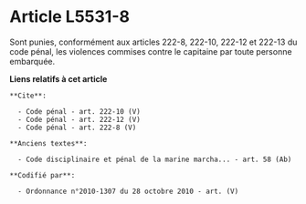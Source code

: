 # Article L5531-8

Sont punies, conformément aux articles 222-8, 222-10, 222-12 et 222-13 du code pénal, les violences commises contre le
capitaine par toute personne embarquée.

**Liens relatifs à cet article**

	**Cite**:

	  - Code pénal - art. 222-10 (V)
	  - Code pénal - art. 222-12 (V)
	  - Code pénal - art. 222-8 (V)

	**Anciens textes**:

	  - Code disciplinaire et pénal de la marine marcha... - art. 58 (Ab)

	**Codifié par**:

	  - Ordonnance n°2010-1307 du 28 octobre 2010 - art. (V)
